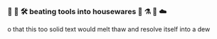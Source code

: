 ### 🧰 🔧 🛠️ beating tools into housewares  🍳 ⚗️ 🔮 ☁️

o that this too solid text would melt thaw and resolve itself into a dew 

<!--
**disconcision/disconcision** is a ✨ _special_ ✨ repository because its `README.md` (this file) appears on your GitHub profile.

Here are some ideas to get you started:

- 🔭 I’m currently working on ...
- 🌱 I’m currently learning ...
- 👯 I’m looking to collaborate on ...
- 🤔 I’m looking for help with ...
- 💬 Ask me about ...
- 📫 How to reach me: ...
- 😄 Pronouns: ...
- ⚡ Fun fact: ...
-->
